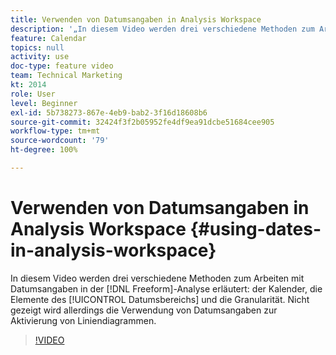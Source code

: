 ```yaml
---
title: Verwenden von Datumsangaben in Analysis Workspace
description: '„In diesem Video werden drei verschiedene Methoden zum Arbeiten mit Datumsangaben in der Freiformanalyse erläutert: der Kalender, die Elemente des Datumsbereichs und die Granularität. Nicht gezeigt wird allerdings die Verwendung von Datumsangaben zur Aktivierung von Liniendiagrammen. “'
feature: Calendar
topics: null
activity: use
doc-type: feature video
team: Technical Marketing
kt: 2014
role: User
level: Beginner
exl-id: 5b738273-867e-4eb9-bab2-3f16d18608b6
source-git-commit: 32424f3f2b05952fe4df9ea91dcbe51684cee905
workflow-type: tm+mt
source-wordcount: '79'
ht-degree: 100%

---
```


# Verwenden von Datumsangaben in Analysis Workspace {#using-dates-in-analysis-workspace}

In diesem Video werden drei verschiedene Methoden zum Arbeiten mit Datumsangaben in der [!DNL Freeform]-Analyse erläutert: der Kalender, die Elemente des [!UICONTROL Datumsbereichs] und die Granularität. Nicht gezeigt wird allerdings die Verwendung von Datumsangaben zur Aktivierung von Liniendiagrammen.

>[!VIDEO](https://video.tv.adobe.com/v/24136/?quality=12)
